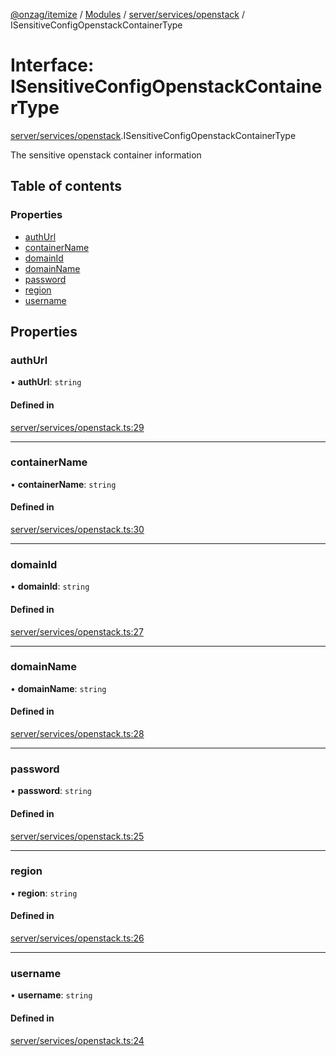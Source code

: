 [@onzag/itemize](../README.md) / [Modules](../modules.md) / [server/services/openstack](../modules/server_services_openstack.md) / ISensitiveConfigOpenstackContainerType

# Interface: ISensitiveConfigOpenstackContainerType

[server/services/openstack](../modules/server_services_openstack.md).ISensitiveConfigOpenstackContainerType

The sensitive openstack container information

## Table of contents

### Properties

- [authUrl](server_services_openstack.ISensitiveConfigOpenstackContainerType.md#authurl)
- [containerName](server_services_openstack.ISensitiveConfigOpenstackContainerType.md#containername)
- [domainId](server_services_openstack.ISensitiveConfigOpenstackContainerType.md#domainid)
- [domainName](server_services_openstack.ISensitiveConfigOpenstackContainerType.md#domainname)
- [password](server_services_openstack.ISensitiveConfigOpenstackContainerType.md#password)
- [region](server_services_openstack.ISensitiveConfigOpenstackContainerType.md#region)
- [username](server_services_openstack.ISensitiveConfigOpenstackContainerType.md#username)

## Properties

### authUrl

• **authUrl**: `string`

#### Defined in

[server/services/openstack.ts:29](https://github.com/onzag/itemize/blob/a24376ed/server/services/openstack.ts#L29)

___

### containerName

• **containerName**: `string`

#### Defined in

[server/services/openstack.ts:30](https://github.com/onzag/itemize/blob/a24376ed/server/services/openstack.ts#L30)

___

### domainId

• **domainId**: `string`

#### Defined in

[server/services/openstack.ts:27](https://github.com/onzag/itemize/blob/a24376ed/server/services/openstack.ts#L27)

___

### domainName

• **domainName**: `string`

#### Defined in

[server/services/openstack.ts:28](https://github.com/onzag/itemize/blob/a24376ed/server/services/openstack.ts#L28)

___

### password

• **password**: `string`

#### Defined in

[server/services/openstack.ts:25](https://github.com/onzag/itemize/blob/a24376ed/server/services/openstack.ts#L25)

___

### region

• **region**: `string`

#### Defined in

[server/services/openstack.ts:26](https://github.com/onzag/itemize/blob/a24376ed/server/services/openstack.ts#L26)

___

### username

• **username**: `string`

#### Defined in

[server/services/openstack.ts:24](https://github.com/onzag/itemize/blob/a24376ed/server/services/openstack.ts#L24)
